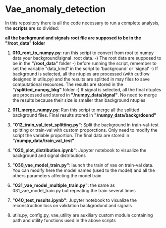 # Vae_anomaly_detection

In this repository there is all the code necessary to run a complete analysis, the **scripts** are so divided:

**all the background and signals root file are supposed to be in the **"/root_data"** folder**

1) **010_root_to_numpy.py**: run this script to convert from root to numpy data your background/signal .root data.
   -) The root data are supposed to be in the **"/root_data"** folder
   -) before running the script, remember to set the variable "data_kind" in the script to 'background' or 'signal'
   -) If background is selected, all the ntuples are processed (with cutflow designed in utils.py) and the results are splitted in may files to save 
      computational resources. The results are stored in the **"/splitted_numpy_bkg"** folder
   -) If signal is selected, all the final ntuples are processed and stored in **"/numpy_data/signal"**. No need to merge 
      the results because their size is smaller than background ntuples
      
2) **011_merge_numpy.py**: Run this script to merge all the splitted background files. Final results stored in 
   **"/numpy_data/backgrdound"**
   
3) **"012_train_val_test_splitting.py"**: Split the background in train-val-test splitting or train-val with custom proporctions. 
    Only need to modify the script the variable proportion. The final data are stored in **"/numpy_data/train_val_test"**
    
4) **"020_plot_distribution.ipynb"**: Jupyter notebook to visualize the background and signal distributions

5) **"030_vae_model_train.py"**: launch the train of vae on train-val data. You can modify here the model names (used to 
   the model) and all the others parameters affecting the model train
   
 6) **"031_vae_model_multiple_train.py"**: the same as 031_vae_model_train.py but repeating the train several times
 
 7) **"040_test_results.ipynb"**: Jupyter notebook to visualize the reconstruction loss on validation backgrodund and signals
 
 7) utils.py, config.py, vae_utility are auxiliary custom module containing path and utility functions used in the above scripts
 
